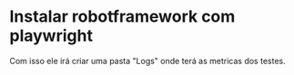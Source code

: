 # Instalar robotframework com playwright

[^1]: pip install -U robotframework
[^2]: para verificar se instalou o robotframeword no console ainda digite: robot --version 
[^3]: se estiver instalado, irá dizer a versão do robotframework
[^4]: pip install robotframework-faker
[^5]: instalar o playwright
[^6]: pip install robotframework-browser
[^7]: rfbrowser init
[^8]: para iniciar os testes digite no console na pasta raiz do projeto: robot -d ./Logs -L trace  ./Test

Com isso ele irá criar uma pasta "Logs" onde terá as metricas dos testes.